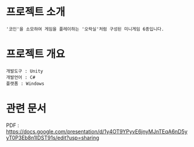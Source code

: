 # 프로젝트 소개
	'코인'을 소모하여 게임을 플레이하는 '오락실'처럼 구성된 미니게임 6종입니다.
	
	
# 프로젝트 개요
	개발도구 : Unity
	개발언어 : C#
	플랫폼 : Windows


# 관련 문서
PDF : https://docs.google.com/presentation/d/1y4OT9YPyvE6jnyMJnTEqA6nD5yyT0P3Eb8n1IDST91s/edit?usp=sharing
